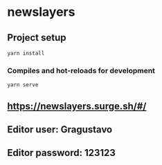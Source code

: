 # newslayers
## Project setup
```
yarn install
```
### Compiles and hot-reloads for development
```
yarn serve
```
## https://newslayers.surge.sh/#/
## Editor user: Gragustavo
## Editor password: 123123
